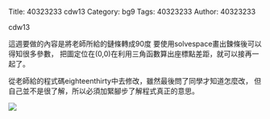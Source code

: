Title: 40323233   cdw13
Category: bg9 
Tags: 40323233
Author: 40323233

cdw13
<!-- PELICAN_END_SUMMARY -->

這週要做的內容是將老師所給的鏈條轉成90度
要使用solvespace畫出鍊條後可以得知很多參數，
把圖定位在(0,0)在利用三角函數算出座標點差距，就可以接再一起了。


從老師給的程式碼eighteenthirty中去修改，雖然最後問了同學才知道怎麼改，
但自己並不是很了解，所以必須加緊腳步了解程式真正的意思。

<img src="http://i.imgur.com/vG6xFgy.png"> 